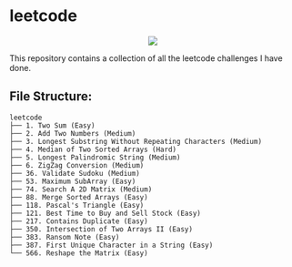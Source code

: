 # leetcode

<p align="center">
  <img src="https://raw.githubusercontent.com/samsepi0x0/leetcode/main/Screenshot%20from%202021-09-18%2019-59-44.png" />
</p>

This repository contains a collection of all the leetcode challenges I have done.

## File Structure:
  ```
  leetcode
  ├── 1. Two Sum (Easy)
  ├── 2. Add Two Numbers (Medium)
  ├── 3. Longest Substring Without Repeating Characters (Medium)
  ├── 4. Median of Two Sorted Arrays (Hard)
  ├── 5. Longest Palindromic String (Medium)
  ├── 6. ZigZag Conversion (Medium)
  ├── 36. Validate Sudoku (Medium)
  ├── 53. Maximum SubArray (Easy)
  ├── 74. Search A 2D Matrix (Medium)
  ├── 88. Merge Sorted Arrays (Easy)
  ├── 118. Pascal's Triangle (Easy)
  ├── 121. Best Time to Buy and Sell Stock (Easy)
  ├── 217. Contains Duplicate (Easy)
  ├── 350. Intersection of Two Arrays II (Easy)
  ├── 383. Ransom Note (Easy)
  ├── 387. First Unique Character in a String (Easy)
  └── 566. Reshape the Matrix (Easy)
  
  ```
